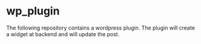 # wp_plugin
The following repository contains a wordpress plugin. The plugin will create a widget at backend and will update the post.
